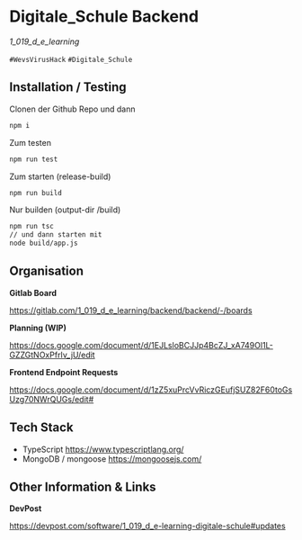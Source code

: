 # Digitale_Schule Backend
_1_019_d_e_learning_

`#WevsVirusHack` `#Digitale_Schule`

## Installation / Testing

Clonen der Github Repo und dann

```bash
npm i
```

Zum testen
```bash
npm run test
```
Zum starten (release-build)
```bash
npm run build
```

Nur builden (output-dir /build)
```bash
npm run tsc
// und dann starten mit
node build/app.js
```


## Organisation

**Gitlab Board**

https://gitlab.com/1_019_d_e_learning/backend/backend/-/boards

**Planning (WIP)**

https://docs.google.com/document/d/1EJLsloBCJJp4BcZJ_xA749Ol1L-GZZGtNOxPfrIv_jU/edit

**Frontend Endpoint Requests**

https://docs.google.com/document/d/1zZ5xuPrcVvRiczGEufjSUZ82F60toGsUzg70NWrQUGs/edit#

## Tech Stack
- TypeScript https://www.typescriptlang.org/
- MongoDB / mongoose https://mongoosejs.com/

## Other Information & Links

**DevPost**

https://devpost.com/software/1_019_d_e-learning-digitale-schule#updates